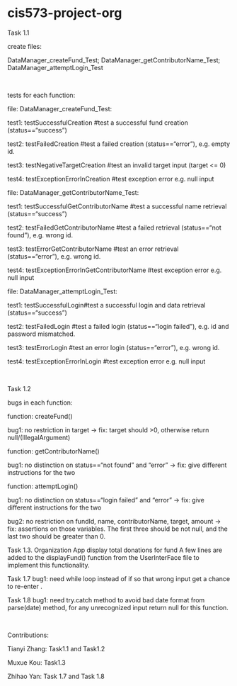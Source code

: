 cis573-project-org
==================

Task 1.1

create files:

DataManager_createFund_Test; DataManager_getContributorName_Test;
DataManager_attemptLogin_Test

 

tests for each function:

file: DataManager_createFund_Test:

test1: testSuccessfulCreation \#test a successful fund creation
(status==“success”)

test2: testFailedCreation \#test a failed creation (status==“error”), e.g. empty
id.

test3: testNegativeTargetCreation \#test an invalid target input (target \<= 0)

test4: testExceptionErrorInCreation \#test exception error e.g. null input

file: DataManager_getContributorName_Test:

test1: testSuccessfulGetContributorName \#test a successful name retrieval
(status==“success”)

test2: testFailedGetContributorName \#test a failed retrieval (status==“not
found”), e.g. wrong id.

test3: testErrorGetContributorName \#test an error retrieval (status==“error”),
e.g. wrong id.

test4: testExceptionErrorInGetContributorName \#test exception error e.g. null
input

file: DataManager_attemptLogin_Test:

test1: testSuccessfulLogin\#test a successful login and data retrieval
(status==“success”)

test2: testFailedLogin \#test a failed login (status==“login failed”), e.g. id
and password mismatched.

test3: testErrorLogin \#test an error login (status==“error”), e.g. wrong id.

test4: testExceptionErrorInLogin \#test exception error e.g. null input

 

Task 1.2

bugs in each function:

function: createFund()

bug1: no restriction in target -\> fix: target should \>0, otherwise return
null/(IllegalArgument)

function: getContributorName()

bug1: no distinction on status==“not found” and “error” -\> fix: give different
instructions for the two

function: attemptLogin()

bug1: no distinction on status==“login failed” and “error” -\> fix: give
different instructions for the two

bug2: no restriction on fundId, name, contributorName, target, amount -\> fix:
assertions on those variables. The first three should be not null, and the last
two should be greater than 0.



Task 1.3. Organization App display total donations for fund
A few lines are added to the displayFund() function from the UserInterFace file to implement this functionality.



Task 1.7 
bug1: need while loop instead of if so that wrong input get a chance to re-enter .



Task 1.8
bug1: need try.catch method to avoid bad date format from parse(date) method, for any unrecognized input return null for this function.


 

Contributions:

Tianyi Zhang: Task1.1 and Task1.2

Muxue Kou: Task1.3

Zhihao Yan: Task 1.7 and Task 1.8
